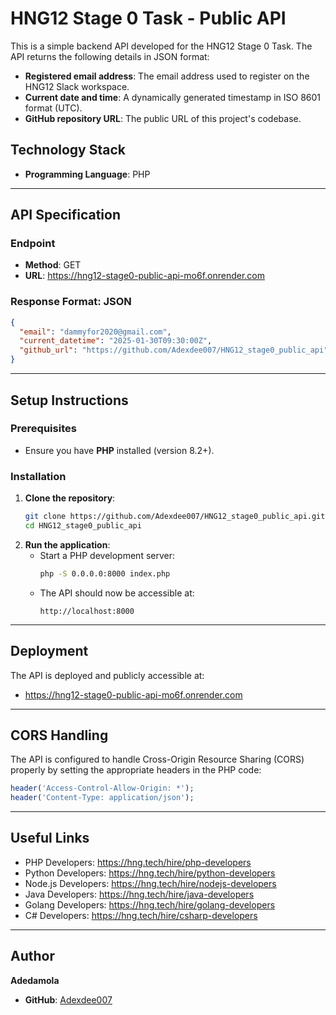 # HNG12 Stage 0 Task - Public API

This is a simple backend API developed for the HNG12 Stage 0 Task. The API returns the following details in JSON format:

- **Registered email address**: The email address used to register on the HNG12 Slack workspace.
- **Current date and time**: A dynamically generated timestamp in ISO 8601 format (UTC).
- **GitHub repository URL**: The public URL of this project's codebase.

## Technology Stack

- **Programming Language**: PHP

---

## API Specification

### Endpoint
- **Method**: GET
- **URL**: https://hng12-stage0-public-api-mo6f.onrender.com

### Response Format: JSON
```json
{
  "email": "dammyfor2020@gmail.com",
  "current_datetime": "2025-01-30T09:30:00Z",
  "github_url": "https://github.com/Adexdee007/HNG12_stage0_public_api"
}
```

---

## Setup Instructions

### Prerequisites
- Ensure you have **PHP** installed (version 8.2+).

### Installation
1. **Clone the repository**:
   ```bash
   git clone https://github.com/Adexdee007/HNG12_stage0_public_api.git
   cd HNG12_stage0_public_api
   ```
2. **Run the application**:
   - Start a PHP development server:
     ```bash
     php -S 0.0.0.0:8000 index.php
     ```
   - The API should now be accessible at:
     ```
     http://localhost:8000
     ```

---

## Deployment

The API is deployed and publicly accessible at:
- https://hng12-stage0-public-api-mo6f.onrender.com

---

## CORS Handling

The API is configured to handle Cross-Origin Resource Sharing (CORS) properly by setting the appropriate headers in the PHP code:
```php
header('Access-Control-Allow-Origin: *');
header('Content-Type: application/json');
```

---

## Useful Links

- PHP Developers:  https://hng.tech/hire/php-developers
- Python Developers: https://hng.tech/hire/python-developers
- Node.js Developers: https://hng.tech/hire/nodejs-developers
- Java Developers: https://hng.tech/hire/java-developers
- Golang Developers: https://hng.tech/hire/golang-developers
- C# Developers: https://hng.tech/hire/csharp-developers

---

## Author

**Adedamola**

- **GitHub**: [Adexdee007](https://github.com/Adexdee007)